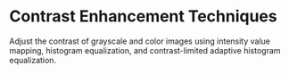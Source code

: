 # **Contrast Enhancement Techniques**

Adjust the contrast of grayscale and color images using intensity value mapping, histogram equalization, and contrast-limited adaptive histogram equalization.
